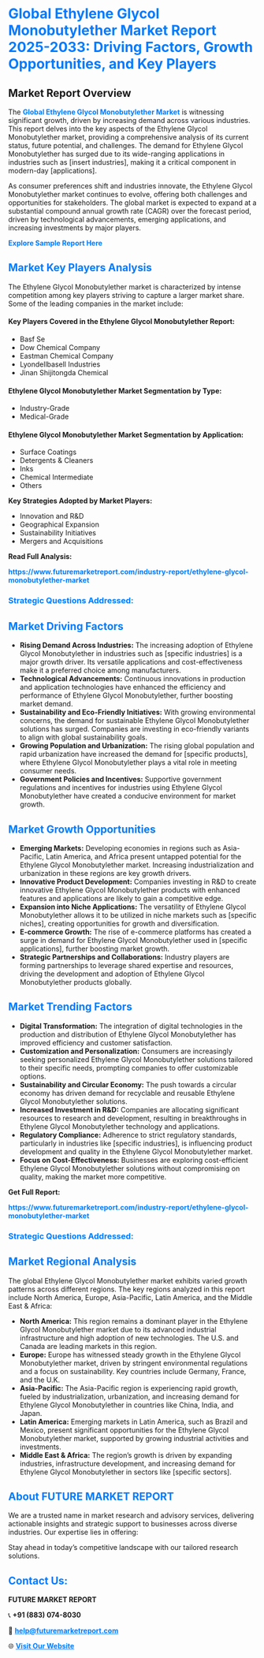 <h1 style="color: #007BFF;">Global Ethylene Glycol Monobutylether Market Report 2025-2033: Driving Factors, Growth Opportunities, and Key Players</h1>

<section id="overview">
<h2>Market Report Overview</h2>
<p>The <a href="https://www.futuremarketreport.com/industry-report/ethylene-glycol-monobutylether-market" style="color: #007BFF; text-decoration: none;"><strong>Global Ethylene Glycol Monobutylether Market</strong></a> is witnessing significant growth, driven by increasing demand across various industries. This report delves into the key aspects of the Ethylene Glycol Monobutylether market, providing a comprehensive analysis of its current status, future potential, and challenges. The demand for Ethylene Glycol Monobutylether has surged due to its wide-ranging applications in industries such as [insert industries], making it a critical component in modern-day [applications].</p>
<p>As consumer preferences shift and industries innovate, the Ethylene Glycol Monobutylether market continues to evolve, offering both challenges and opportunities for stakeholders. The global market is expected to expand at a substantial compound annual growth rate (CAGR) over the forecast period, driven by technological advancements, emerging applications, and increasing investments by major players.</p>
</section>

<section id="overview">
<p><a href="https://www.futuremarketreport.com/request-sample/reportId=31542" style="color: #007BFF; text-decoration: none;"><strong>Explore Sample Report Here</strong></a></p>
</section>

<section id="key-players">
<h2 style="color: #007BFF;">Market Key Players Analysis</h2>
<p>The Ethylene Glycol Monobutylether market is characterized by intense competition among key players striving to capture a larger market share. Some of the leading companies in the market include:</p>
<h4>Key Players Covered in the Ethylene Glycol Monobutylether Report:</h4>
<ul><li>Basf Se</li><li>Dow Chemical Company</li><li>Eastman Chemical Company</li><li>Lyondellbasell Industries</li><li>Jinan Shijitongda Chemical</li></ul>
<h4>Ethylene Glycol Monobutylether Market Segmentation by Type:</h4>
<ul><li>Industry-Grade</li><li>Medical-Grade</li></ul>

<h4>Ethylene Glycol Monobutylether Market Segmentation by Application:</h4>
<ul><li>Surface Coatings</li><li>Detergents &amp; Cleaners</li><li>Inks</li><li>Chemical Intermediate</li><li>Others</li></ul>
<p><strong>Key Strategies Adopted by Market Players:</strong></p>
<ul>
<li>Innovation and R&D</li>
<li>Geographical Expansion</li>
<li>Sustainability Initiatives</li>
<li>Mergers and Acquisitions</li>
</ul>
</section>

<section>
<p><strong>Read Full Analysis: </strong></p><a href="https://www.futuremarketreport.com/industry-report/ethylene-glycol-monobutylether-market" style="color: #007BFF; text-decoration: none;"><strong>https://www.futuremarketreport.com/industry-report/ethylene-glycol-monobutylether-market</strong></a>
<h3 style="color: #007BFF;">Strategic Questions Addressed:</h3>
</section>

<section id="driving-factors">
<h2 style="color: #007BFF;">Market Driving Factors</h2>
<ul>
<li><strong>Rising Demand Across Industries:</strong> The increasing adoption of Ethylene Glycol Monobutylether in industries such as [specific industries] is a major growth driver. Its versatile applications and cost-effectiveness make it a preferred choice among manufacturers.</li>
<li><strong>Technological Advancements:</strong> Continuous innovations in production and application technologies have enhanced the efficiency and performance of Ethylene Glycol Monobutylether, further boosting market demand.</li>
<li><strong>Sustainability and Eco-Friendly Initiatives:</strong> With growing environmental concerns, the demand for sustainable Ethylene Glycol Monobutylether solutions has surged. Companies are investing in eco-friendly variants to align with global sustainability goals.</li>
<li><strong>Growing Population and Urbanization:</strong> The rising global population and rapid urbanization have increased the demand for [specific products], where Ethylene Glycol Monobutylether plays a vital role in meeting consumer needs.</li>
<li><strong>Government Policies and Incentives:</strong> Supportive government regulations and incentives for industries using Ethylene Glycol Monobutylether have created a conducive environment for market growth.</li>
</ul>
</section>

<section id="growth-opportunities">
<h2 style="color: #007BFF;">Market Growth Opportunities</h2>
<ul>
<li><strong>Emerging Markets:</strong> Developing economies in regions such as Asia-Pacific, Latin America, and Africa present untapped potential for the Ethylene Glycol Monobutylether market. Increasing industrialization and urbanization in these regions are key growth drivers.</li>
<li><strong>Innovative Product Development:</strong> Companies investing in R&D to create innovative Ethylene Glycol Monobutylether products with enhanced features and applications are likely to gain a competitive edge.</li>
<li><strong>Expansion into Niche Applications:</strong> The versatility of Ethylene Glycol Monobutylether allows it to be utilized in niche markets such as [specific niches], creating opportunities for growth and diversification.</li>
<li><strong>E-commerce Growth:</strong> The rise of e-commerce platforms has created a surge in demand for Ethylene Glycol Monobutylether used in [specific applications], further boosting market growth.</li>
<li><strong>Strategic Partnerships and Collaborations:</strong> Industry players are forming partnerships to leverage shared expertise and resources, driving the development and adoption of Ethylene Glycol Monobutylether products globally.</li>
</ul>
</section>

<section id="trending-factors">
<h2 style="color: #007BFF;">Market Trending Factors</h2>
<ul>
<li><strong>Digital Transformation:</strong> The integration of digital technologies in the production and distribution of Ethylene Glycol Monobutylether has improved efficiency and customer satisfaction.</li>
<li><strong>Customization and Personalization:</strong> Consumers are increasingly seeking personalized Ethylene Glycol Monobutylether solutions tailored to their specific needs, prompting companies to offer customizable options.</li>
<li><strong>Sustainability and Circular Economy:</strong> The push towards a circular economy has driven demand for recyclable and reusable Ethylene Glycol Monobutylether solutions.</li>
<li><strong>Increased Investment in R&D:</strong> Companies are allocating significant resources to research and development, resulting in breakthroughs in Ethylene Glycol Monobutylether technology and applications.</li>
<li><strong>Regulatory Compliance:</strong> Adherence to strict regulatory standards, particularly in industries like [specific industries], is influencing product development and quality in the Ethylene Glycol Monobutylether market.</li>
<li><strong>Focus on Cost-Effectiveness:</strong> Businesses are exploring cost-efficient Ethylene Glycol Monobutylether solutions without compromising on quality, making the market more competitive.</li>
</ul>
</section>

<section>
<p><strong>Get Full Report: </strong></p><a href="https://www.futuremarketreport.com/industry-report/ethylene-glycol-monobutylether-market" style="color: #007BFF; text-decoration: none;"><strong>https://www.futuremarketreport.com/industry-report/ethylene-glycol-monobutylether-market</strong></a>
<h3 style="color: #007BFF;">Strategic Questions Addressed:</h3>
</section>


<section id="regional-analysis">
<h2 style="color: #007BFF;">Market Regional Analysis</h2>
<p>The global Ethylene Glycol Monobutylether market exhibits varied growth patterns across different regions. The key regions analyzed in this report include North America, Europe, Asia-Pacific, Latin America, and the Middle East & Africa:</p>
<ul>
<li><strong>North America:</strong> This region remains a dominant player in the Ethylene Glycol Monobutylether market due to its advanced industrial infrastructure and high adoption of new technologies. The U.S. and Canada are leading markets in this region.</li>
<li><strong>Europe:</strong> Europe has witnessed steady growth in the Ethylene Glycol Monobutylether market, driven by stringent environmental regulations and a focus on sustainability. Key countries include Germany, France, and the U.K.</li>
<li><strong>Asia-Pacific:</strong> The Asia-Pacific region is experiencing rapid growth, fueled by industrialization, urbanization, and increasing demand for Ethylene Glycol Monobutylether in countries like China, India, and Japan.</li>
<li><strong>Latin America:</strong> Emerging markets in Latin America, such as Brazil and Mexico, present significant opportunities for the Ethylene Glycol Monobutylether market, supported by growing industrial activities and investments.</li>
<li><strong>Middle East & Africa:</strong> The region’s growth is driven by expanding industries, infrastructure development, and increasing demand for Ethylene Glycol Monobutylether in sectors like [specific sectors].</li>
</ul>
</section>

<footer>
<h2 style="color: #007BFF;">About FUTURE MARKET REPORT</h2>
<p>We are a trusted name in market research and advisory services, delivering actionable insights and strategic support to businesses across diverse industries. Our expertise lies in offering:</p>

<p>Stay ahead in today’s competitive landscape with our tailored research solutions.</p>

<h2 style="color: #007BFF;">Contact Us:</h2>
<p><strong>FUTURE MARKET REPORT</strong></p>
<p>📞 <strong>+91 (883) 074-8030</strong></p>
<p>📧 <strong><a href="mailto:help@futuremarketreport.com" style="color: #007BFF;">help@futuremarketreport.com</a></strong></p>
<p>🌐 <strong><a href="https://www.futuremarketreport.com/" style="color: #007BFF;">Visit Our Website</a></strong></p>
</footer>